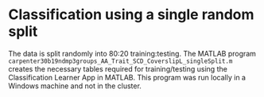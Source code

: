 # Classification using a single random split

The data is split randomly into 80:20 training:testing. The MATLAB program `carpenter30b19ndmp3groups_AA_Trait_SCD_CoverslipL_singleSplit.m` creates the necessary tables required for training/testing using the Classification Learner App in MATLAB. This program was run locally in a Windows machine and not in the cluster. 
